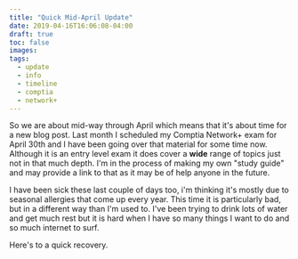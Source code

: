 ```yaml
---
title: "Quick Mid-April Update"
date: 2019-04-16T16:06:08-04:00
draft: true
toc: false
images:
tags: 
  - update
  - info
  - timeline
  - comptia 
  - network+
---
```


So we are about mid-way through April which means that it's about time for a
new blog post. Last month I scheduled my Comptia Network+ exam for April 30th
and I have been going over that material for some time now. Although it is an
entry level exam it does cover a **wide** range of topics just not in that much
depth. I'm in the process of making my own "study guide" and may provide a 
link to that as it may be of help anyone in the future. 

I have been sick these last couple of days too, i'm thinking it's mostly due to 
seasonal allergies that come up every year. This time it is particularly bad, 
but in a different way than I'm used to. I've been trying to drink lots of water
and get much rest but it is hard when I have so many things I want to do and so 
much internet to surf.

Here's to a quick recovery. 
